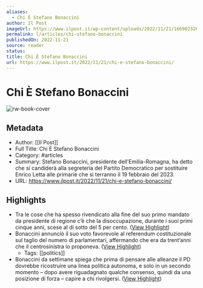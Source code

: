 ```yaml
---
aliases:
  - Chi È Stefano Bonaccini
author: Il Post
imageUrl: https://www.ilpost.it/wp-content/uploads/2022/11/21/1669023268-Bonaccini-.jpg
permalink: l/articles/chi-stefano-bonaccini
publishedOn: 2022-11-21
source: reader
status: 
title: Chi È Stefano Bonaccini
url: https://www.ilpost.it/2022/11/21/chi-e-stefano-bonaccini/
---
```

# Chi È Stefano Bonaccini

![rw-book-cover](https://www.ilpost.it/wp-content/uploads/2022/11/21/1669023268-Bonaccini-.jpg)

## Metadata

- Author: [[Il Post]]
- Full Title: Chi È Stefano Bonaccini
- Category: #articles
- Summary: Stefano Bonaccini, presidente dell’Emilia-Romagna, ha detto che si candiderà alla segreteria del Partito Democratico per sostituire Enrico Letta alle primarie che si terranno il 19 febbraio del 2023.
- URL: https://www.ilpost.it/2022/11/21/chi-e-stefano-bonaccini/

## Highlights

- Tra le cose che ha spesso rivendicato alla fine del suo primo mandato da presidente di regione c’è che la disoccupazione, durante i suoi primi cinque anni, scese al di sotto del 5 per cento. ([View Highlight](https://read.readwise.io/read/01gm0swp6vmgz7gw339234y8c4))
- Bonaccini annunciò il suo voto favorevole al referendum costituzionale sul taglio del numero di parlamentari, affermando che era da trent’anni che il centrosinistra lo proponeva. ([View Highlight](https://read.readwise.io/read/01gm0st8pxvsaxmzfm2516hkb6))
    - Tags: [[politics]]
- Bonaccini da settimane spiega che prima di pensare alle alleanze il PD dovrebbe ricostruire una linea politica autonoma, e solo in un secondo momento – dopo avere riguadagnato qualche consenso, quindi da una posizione di forza – capire a chi rivolgersi. ([View Highlight](https://read.readwise.io/read/01gm0sw4ry2c8fpb5269n0qy39))

